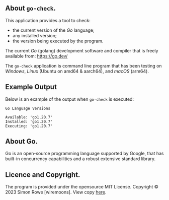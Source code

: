 
## About `go-check`.
This application provides a tool to check:
- the current version of the _Go_ language;
- any installed version;
- the version being executed by the program.

The current _Go_ (golang) development software and compiler that is freely available from: https://go.dev/

The `go-check` application is command line program that has been testing on 
*Windows*, *Linux* (Ubuntu on amd64 & aarch64), and *macOS* (arm64).

## Example Output
Below is an example of the output when `go-check` is executed:

```
Go Language Versions

Available: 'go1.20.7'
Installed: 'go1.20.7'
Executing: 'go1.20.7'
```

## About Go.
Go is an open-source programming language supported by Google, that has 
built-in concurrency capabilities and a robust extensive standard library.

## Licence and Copyright.
The program is provided under the opensource MIT License.
Copyright © 2023 Simon Rowe [wiremoons]. View copy [here](./LICENSE).
    

